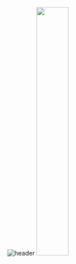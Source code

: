 ![header](https://capsule-render.vercel.app/api?type=waving&color=timeGradient&text=GitHub%20👋&animation=twinkling&fontSize=35&fontAlignY=40&fontAlign=70&height=250)
<a href="https://github.com/anuraghazra/github-readme-stats">
    <img src="https://github-readme-stats.vercel.app/api/top-langs/?username=S0ngYoungJun&layout=donut&show_icons=true&theme=material-palenight&hide_border=true&bg_color=20232a&icon_color=58A6FF&text_color=fff&title_color=58A6FF&count_private=true&exclude_repo=Face-Transfer-Application" width=38% />
</a>    
